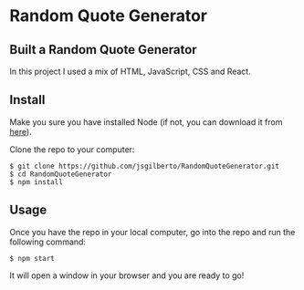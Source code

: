 # Random Quote Generator
## Built a Random Quote Generator
In this project I used a mix of HTML, JavaScript, CSS and React.

## Install
Make you sure you have installed Node (if not, you can download it from [here](https://nodejs.org/en/download/)).

Clone the repo to your computer:
```
$ git clone https://github.com/jsgilberto/RandomQuoteGenerator.git
$ cd RandomQuoteGenerator
$ npm install
```

## Usage
Once you have the repo in your local computer, go into the repo and run the following command:
```
$ npm start
```
It will open a window in your browser and you are ready to go!
